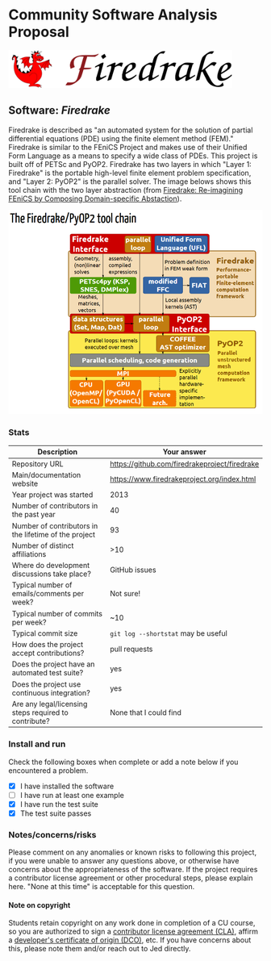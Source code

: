 # Community Software Analysis Proposal

<img src="images/firedrake_banner.png" height="75">

## Software: *Firedrake*

Firedrake is described as "an automated system for the solution of partial differential equations (PDE) using the finite element method (FEM)." Firedrake is similar to the FEniCS Project and makes use of their Unified Form Language as a means to specify a wide class of PDEs. This project is built off of PETSc and PyOP2. Firedrake has two layers in which "Layer 1: Firedrake" is the portable high-level finite element problem specification, and "Layer 2: PyOP2" is the parallel solver. The image belows shows this tool chain with the two layer abstraction (from [Firedrake: Re-imagining FEniCS by Composing Domain-specific Abstaction](https://fenicsproject.org/pub/presentations/fenics14-paris/FEniCS14FlorianRathgeber.pdf)).

<img src="images/firedrake-pyop2_toolchain.PNG" width="600">


### Stats

| Description | Your answer |
|---------|-----------|
| Repository URL | https://github.com/firedrakeproject/firedrake |
| Main/documentation website | https://www.firedrakeproject.org/index.html |
| Year project was started | 2013 |
| Number of contributors in the past year | 40 |
| Number of contributors in the lifetime of the project | 93 |
| Number of distinct affiliations | >10 |
| Where do development discussions take place? | GitHub issues |
| Typical number of emails/comments per week? | Not sure! |
| Typical number of commits per week? | ~10 |
| Typical commit size | `git log --shortstat` may be useful |
| How does the project accept contributions? | pull requests |
| Does the project have an automated test suite? | yes |
| Does the project use continuous integration? | yes |
| Are any legal/licensing steps required to contribute? | None that I could find |

### Install and run

Check the following boxes when complete or add a note below if you
encountered a problem.

- [X] I have installed the software
- [ ] I have run at least one example
- [X] I have run the test suite
- [X] The test suite passes

### Notes/concerns/risks

Please comment on any anomalies or known risks to following this
project, if you were unable to answer any questions above, or
otherwise have concerns about the appropriateness of the software.  If
the project requires a contributor license agreement or other
procedural steps, please explain here.  "None at this time" is
acceptable for this question.

#### Note on copyright
Students retain copyright on any work done in completion of a CU
course, so you are authorized to sign a [contributor license
agreement (CLA)](https://en.wikipedia.org/wiki/Contributor_License_Agreement),
affirm a [developer's certificate of
origin (DCO)](https://en.wikipedia.org/wiki/Developer_Certificate_of_Origin),
etc.  If you have concerns about this, please note them and/or reach
out to Jed directly.
